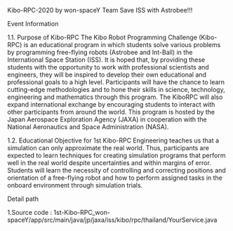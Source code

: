 Kibo-RPC-2020 by won-spaceY Team
Save ISS with Astrobee!!!

Event Information

1.1. Purpose of Kibo-RPC
The Kibo Robot Programming Challenge (Kibo-RPC) is an educational program in which
students solve various problems by programming free-flying robots (Astrobee and Int-Ball) in
the International Space Station (ISS). It is hoped that, by providing these students with the
opportunity to work with professional scientists and engineers, they will be inspired to develop their own educational and professional goals to a high level.
Participants will have the chance to learn cutting-edge methodologies and to hone their
skills in science, technology, engineering and mathematics through this program. The KiboRPC will also expand international exchange by encouraging students to interact with other
participants from around the world.
This program is hosted by the Japan Aerospace Exploration Agency (JAXA) in cooperation with the National Aeronautics and Space Administration (NASA).

1.2. Educational Objective for 1st Kibo-RPC
Engineering teaches us that a simulation can only approximate the real world. Thus, participants are expected to learn techniques for creating simulation programs that perform well
in the real world despite uncertainties and within margins of error.
Students will learn the necessity of controlling and correcting positions and orientation of a
free-flying robot and how to perform assigned tasks in the onboard environment through simulation trials.


Detail path

1.Source code : 1st-Kibo-RPC_won-spaceY/app/src/main/java/jp/jaxa/iss/kibo/rpc/thailand/YourService.java
